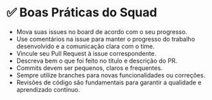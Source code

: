 # ✅ Boas Práticas do Squad

- Mova suas issues no board de acordo com o seu progresso.
- Use comentários na issue para manter o progresso do trabalho desenvolvido e a comunicação clara com o time.
- Vincule seu Pull Request à issue correspondente.
- Descreva bem o que foi feito no título e descrição do PR.
- Commits devem ser pequenos, claros e frequentes.
- Sempre utilize branches para novas funcionalidades ou correções.
- Revisões de código são fundamentais para garantir a qualidade e aprendizado contínuo.
